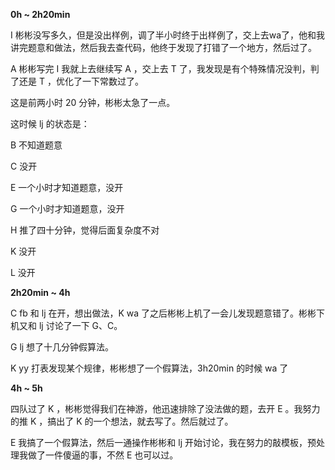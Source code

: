 **0h ~ 2h20min**

I 彬彬没写多久，但是没出样例，调了半小时终于出样例了，交上去wa了，他和我讲完题意和做法，然后我去查代码，他终于发现了打错了一个地方，然后过了。

A 彬彬写完 I 我就上去继续写 A ，交上去 T 了，我发现是有个特殊情况没判，判了还是 T ，优化了一下常数过了。

这是前两小时 20 分钟，彬彬太急了一点。



这时候 lj 的状态是：

B 不知道题意 

C 没开 

E 一个小时才知道题意，没开

G 一个小时才知道题意，没开

H 推了四十分钟，觉得后面复杂度不对

K 没开

L 没开



**2h20min ~ 4h**

C fb 和 lj 在开，想出做法，K wa 了之后彬彬上机了一会儿发现题意错了。彬彬下机又和 lj 讨论了一下 G、C。

G lj 想了十几分钟假算法。

K yy 打表发现某个规律，彬彬想了一个假算法，3h20min 的时候 wa 了



**4h ~ 5h**

四队过了 K ，彬彬觉得我们在神游，他迅速排除了没法做的题，去开 E 。我努力的推 K ，搞出了 K 的一个想法，就去写了。然后就过了。

E 我搞了一个假算法，然后一通操作彬彬和 lj 开始讨论，我在努力的敲模板，预处理我做了一件傻逼的事，不然 E 也可以过。